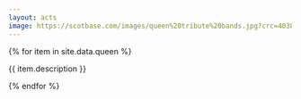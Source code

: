 ```yaml
---
layout: acts
image: https://scotbase.com/images/queen%20tribute%20bands.jpg?crc=4038546956
---
```


<div class="row mt-4 mb-4">
  {% for item in site.data.queen %}
    <div class="col-md-4 mb-5">
      <div class="card border-0 shadow h-100">
        <a href="/acts/{{ item.title | slugify }}">
          <img class="card-img-top" src="{{ item.image_src }}" alt="" />
        </a>
         <div class="card-body">
          <p class="card-text">{{ item.description }}</p>
        </div>
      </div>
    </div>
  {% endfor %}
</div>
